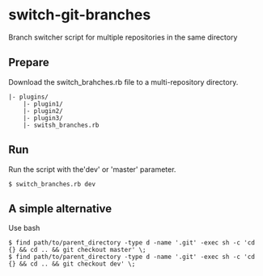 # switch-git-branches
Branch switcher script for multiple repositories in the same directory

## Prepare

Download the switch_brahches.rb file to a multi-repository directory.
```
|- plugins/
    |- plugin1/
    |- plugin2/
    |- plugin3/
    |- switsh_branches.rb
```

## Run
Run the script with the'dev' or 'master' parameter.
```
$ switch_branches.rb dev
```
## A simple alternative
Use bash
```
$ find path/to/parent_directory -type d -name '.git' -exec sh -c 'cd {} && cd .. && git checkout master' \;
$ find path/to/parent_directory -type d -name '.git' -exec sh -c 'cd {} && cd .. && git checkout dev' \;
```
